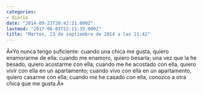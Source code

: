```yaml
---
categories:
- diario
date: "2014-09-23T20:42:21.000Z"
lastmod: "2017-06-03T22:11:35.000Z"
title: "Martes, 23 de septiembre de 2014 a las 21:42"
---
```


Â«Yo nunca tengo suficiente: cuando una chica me gusta, quiero enamorarme de ella: cuando me enamoro, quiero besarla; una vez que la he besado, quiero acostarme con ella; cuando me he acostado con ella, quiero vivir con ella en un apartamento; cuando  vivo con ella en un apartamento, quiero casarme con ella; cuando me he casado con ella, conozco a otra chica que me gusta.Â»